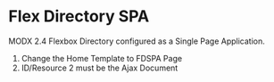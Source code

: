 # Flex Directory SPA

MODX 2.4 Flexbox Directory configured as a Single Page Application.

1. Change the Home Template to FDSPA Page
2. ID/Resource 2 must be the Ajax Document
